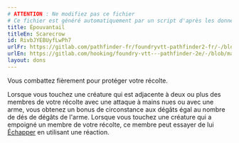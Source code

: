 ```yaml
---
# ATTENTION : Ne modifiez pas ce fichier
# Ce fichier est généré automatiquement par un script d'après les données du module Foundry VTT officiel et de sa traduction
title: Épouvantail
titleEn: Scarecrow
id: RivbJYEBUyfLwPh7
urlFr: https://gitlab.com/pathfinder-fr/foundryvtt-pathfinder2-fr/-/blob/master/data/feats/RivbJYEBUyfLwPh7.htm
urlEn: https://gitlab.com/hooking/foundry-vtt---pathfinder-2e/-/blob/master/packs/data/feats.db/scarecrow.json
layout: dons
---
```

Vous combattez fièrement pour protéger votre récolte.

Lorsque vous touchez une créature qui est adjacente à deux ou plus des membres de votre récolte avec une attaque à mains nues ou avec une arme, vous obtenez un bonus de circonstance aux dégâts égal au nombre de dés de dégâts de l'arme. Lorsque vous touchez une créature qui a empoigné un membre de votre récolte, ce membre peut essayer de lui [Échapper](../actions/s-échapper.html) en utilisant une réaction.
